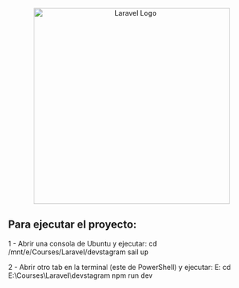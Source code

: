 <p align="center"><a href="https://laravel.com" target="_blank"><img src="https://raw.githubusercontent.com/laravel/art/master/logo-lockup/5%20SVG/2%20CMYK/1%20Full%20Color/laravel-logolockup-cmyk-red.svg" width="400" alt="Laravel Logo"></a></p>

## Para ejecutar el proyecto:
1 - Abrir una consola de Ubuntu y ejecutar:
  cd /mnt/e/Courses/Laravel/devstagram
  sail up

2 - Abrir otro tab en la terminal (este de PowerShell) y ejecutar:
  E:
  cd E:\Courses\Laravel\devstagram
  npm run dev

  
